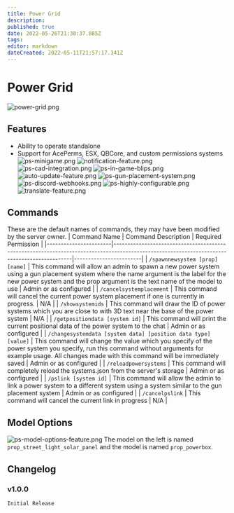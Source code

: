```yaml
---
title: Power Grid
description: 
published: true
date: 2022-05-26T21:30:37.885Z
tags: 
editor: markdown
dateCreated: 2022-05-11T21:57:17.341Z
---
```


# Power Grid
![power-grid.png](/power-system/power-grid.png)
## Features

-   Ability to operate standalone
-   Support for AcePerms, ESX, QBCore, and custom permissions systems
		![ps-minigame.png](/power-system/ps-minigame.png)
    ![notification-feature.png](/speed-camera/notification-feature.png)
		![ps-cad-integration.png](/power-system/ps-cad-integration.png)
    ![ps-in-game-blips.png](/power-system/ps-in-game-blips.png)
    ![auto-update-feature.png](/speed-camera/auto-update-feature.png)
    ![ps-gun-placement-system.png](/power-system/ps-gun-placement-system.png)
    ![ps-discord-webhooks.png](/power-system/ps-discord-webhooks.png)
    ![ps-highly-configurable.png](/power-system/ps-highly-configurable.png)
    ![translate-feature.png](/speed-camera/translate-feature.png)

## Commands

These are the default names of commands, they may have been modified by the server owner.
| Command Name | Command Description | Required Permission |
|-----------------------|---------------------------------------------------------------------------------------------------------------------------------------------|------------------------|
| `/spawnnewsystem [prop] [name]` | This command will allow an admin to spawn a new power system using a gun placement system where the name argument is the label for the new power system and the prop argument is the text name of the model to use | Admin or as configured |
| `/cancelsystemplacement` | This command will cancel the current power system placement if one is currently in progress. | N/A |
| `/showsystemids` | This command will draw the ID of power systems which you are close to with 3D text near the base of the power system | N/A |
| `/getpositiondata [system id]` | This command will print the current positional data of the power system to the chat | Admin or as configured |
| `/changesystemdata [system data] [position data type] [value]` | This command will change the value which you specify of the power system you specify, run this command without arguments for example usage. All changes made with this command will be immediately saved | Admin or as configured |
| `/reloadpowersystems` | This command will completely reload the systems.json from the server's storage | Admin or as configured |
| `/pslink [system id]` | This command will allow the admin to link a power system to a different system using a system similar to the gun placement system | Admin or as configured |
| `/cancelpslink` | This command will cancel the current link in progress | N/A |

## Model Options

![ps-model-options-feature.png](/power-system/ps-model-options-feature.png)
The model on the left is named `prop_street_light_solar_panel` and the model is named `prop_powerbox`.

## Changelog

### v1.0.0
`Initial Release`